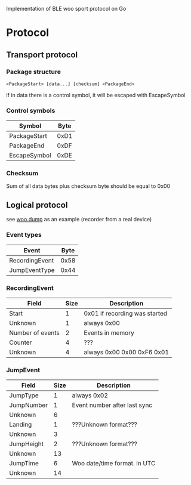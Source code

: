 Implementation of BLE woo sport protocol on Go

# Protocol
## Transport protocol
### Package structure
```
<PackageStart> [data...] [checksum] <PackageEnd>
```
if in data there is a control symbol, it will be escaped with EscapeSymbol

### Control symbols
| Symbol       | Byte |
|--------------|------|
| PackageStart | 0xD1 |
| PackageEnd   | 0xDF |
| EscapeSymbol | 0xDE |

### Checksum
Sum of all data bytes plus checksum byte should be equal to 0x00 

## Logical protocol
see [woo.dump](https://github.com/rigidsh/woo-client/blob/main/woo.dump) as an example (recorder from a real device)
### Event types
| Event          | Byte |
|----------------|------|
| RecordingEvent | 0x58 |
| JumpEventType  | 0x44 |
### RecordingEvent
| Field            | Size | Description                   |
|------------------|------|-------------------------------|
| Start            | 1    | 0x01 if recording was started |
| Unknown          | 1    | always 0x00                   |
| Number of events | 2    | Events in memory              |
| Counter          | 4    | ???                           |
| Unknown          | 4    | always 0x00 0x00 0xF6 0x01    |
### JumpEvent
| Field      | Size | Description                  |
|------------|------|------------------------------|
| JumpType   | 1    | always 0x02                  |
| JumpNumber | 1    | Event number after last sync |
| Unknown    | 6    |                              |
| Landing    | 1    | ???Unknown format???         |
| Unknown    | 3    |                              |
| JumpHeight | 2    | ???Unknown format???         |
| Unknown    | 13   |                              |
| JumpTime   | 6    | Woo date/time format. in UTC |
| Unknown    | 14   |                              |